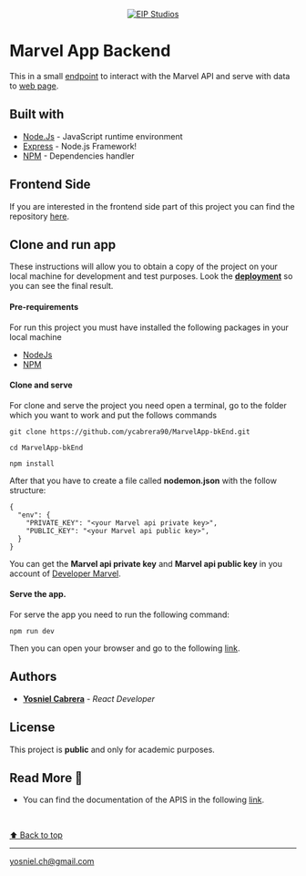 <p align="center">
  <a href="https://eip-marvel-app.web.app/"
    ><img
      src="https://eip-marvel-app.web.app/project-landing-page.gif"
      alt="EIP Studios"
     />
  </a>
</p>



# Marvel App Backend
This in a small [endpoint](https://marvel-app-api.yosniel-dev.com) to interact with the Marvel API and serve with data to [web page](https://eip-marvel-app.web.app/).

## Built with
* [Node.Js](https://nodejs.org/en/docs/) - JavaScript runtime environment
* [Express](https://www.mongodb.com/atlas) - Node.js Framework!
* [NPM](https://docs.npmjs.com/downloading-and-installing-node-js-and-npm) - Dependencies handler
  
  

## Frontend Side
If you are interested in the frontend side part of this project you can find the repository [here](https://github.com/ycabrera90/MarvelApp.git).

## Clone and run app
These instructions will allow you to obtain a copy of the project on your local machine for development and test purposes.
Look the [**deployment**](https://marvel-app-api.yosniel-dev.com/) so you can see the final result.


#### Pre-requirements
For run this project you must have installed the following packages in your local machine

* [NodeJs](https://nodejs.org/en/) 
* [NPM](https://docs.npmjs.com/downloading-and-installing-node-js-and-npm)

#### Clone and serve
For clone and serve the project you need open a terminal, go to the folder which you want to work and put the follows commands
```
git clone https://github.com/ycabrera90/MarvelApp-bkEnd.git

cd MarvelApp-bkEnd

npm install
```

After that you have to create a file called **nodemon.json** with the follow structure:
```
{
  "env": {
    "PRIVATE_KEY": "<your Marvel api private key>",
    "PUBLIC_KEY": "<your Marvel api public key>",
  }
}
```

You can get the **Marvel api private key** and **Marvel api public key** in you account of [Developer Marvel](https://developer.marvel.com/account).

#### Serve the app.
For serve the app you need to run the following command:
```
npm run dev
```

Then you can open your browser and go to the following [link](http://localhost:5000).

## Authors
* [**Yosniel Cabrera**](https://yosniel-dev.com) - *React Developer* 
  
## License
This project is **public** and only for academic purposes.

## Read More 🎁
* You can find the documentation of the APIS in the following [link](https://developer.marvel.com/).

<br>

[⬆ Back to top](#marvel-app-backend)<br>
  
---
yosniel.ch@gmail.com

